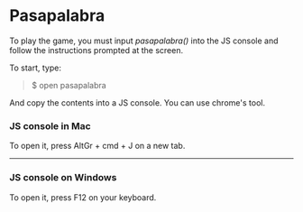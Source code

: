 # Pasapalabra

To play the game, you must input *pasapalabra()* into the JS console and follow the instructions prompted at the screen.

To start, type:

>$ open pasapalabra 

And copy the contents into a JS console. You can use chrome's tool. 

### JS console in Mac

To open it, press AltGr + cmd + J on a new tab.

---
### JS console on Windows

To open it, press F12 on your keyboard.